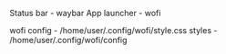 Status bar - waybar
App launcher - wofi

wofi
config - /home/user/.config/wofi/style.css
styles - /home/user/.config/wofi/config